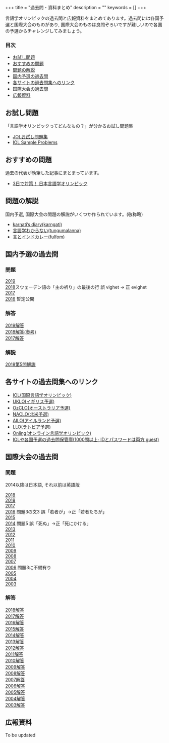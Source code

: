 +++
title = "過去問・資料まとめ"
description = ""
keywords = []
+++

言語学オリンピックの過去問と広報資料をまとめてあります。過去問には各国予選と国際大会のものがあり, 国際大会のものは良問ぞろいですが難しいので各国の予選からチャレンジしてみましょう。

<div class="box">
<h3>目次</h3>
<ul>
<li><a href="#お試し問題">お試し問題</a>
<li><a href="#おすすめの問題">おすすめの問題</a>
<li><a href="#問題の解説">問題の解説</a>
<li><a href="#国内予選の過去問">国内予選の過去問</a>
<li><a href="#各サイトの過去問集へのリンク">各サイトの過去問集へのリンク</a>
<li><a href="#国際大会の過去問">国際大会の過去問</a>
<li><a href="#material">広報資料</a>
</ul>
</div>

## お試し問題

「言語学オリンピックってどんなもの？」が分かるお試し問題集

- [JOLお試し問題集](/sample-problems/)
- [IOL Sample Problems](https://ioling.org/booklets/samples.en.pdf)

## おすすめの問題

過去の代表が執筆した記事にまとまっています。

- [3日で対策！ 日本言語学オリンピック](http://zohe.hatenablog.com/entry/2019/03/21/191555)

## 問題の解説

国内予選, 国際大会の問題の解説がいくつか作られています。(敬称略)

- [karŋati’s diary(karngati)](https://karngati.hatenablog.com/entry/JOL2018_5)
- [言語学わからない(tungumalanna)](https://tungumalanna.hatenablog.com/archive/category/IOL%E9%9D%9E%E5%85%AC%E5%BC%8F%E8%A7%A3%E8%AA%AC)
- [言とインドカレー(fulfom)](https://fulfom.hatenablog.com/archive/category/IOL%E9%9D%9E%E5%85%AC%E5%BC%8F%E8%A7%A3%E8%AA%AC)

## 国内予選の過去問

### 問題

[2019](https://drive.google.com/open?id=1BjNVq20Ne9LVAqGEa9nLPsF9FhuhDjAA)  
[2018](https://drive.google.com/open?id=17anbddEBxNaZe_kDGRQPxvpzlR1lMYb2)スウェーデン語の「主の祈り」の最後の行 誤 vighet -> 正 evighet  
[2017](https://drive.google.com/open?id=1DSG3MISTszSPeMeG-VmnyKA0kFe7iywZ)  
[2016](https://twitter.com/fulfom/status/1097706793885589504) 暫定公開

### 解答

[2019解答](https://drive.google.com/open?id=1-lHLG82BcwZSuWnCuXD8GwTXFS2vv_Lh)  
[2018解答(参考)](http://zohe.hatenablog.com/entry/2019/03/04/145808)  
[2017解答](https://drive.google.com/open?id=1GSyrZ7f6hvOAQ3sc19mFAOzRlUYK0W0q)

### 解説

[2018第5問解説](https://karngati.hatenablog.com/entry/JOL2018_5)

## 各サイトの過去問集へのリンク

- [IOL(国際言語学オリンピック)](http://www.ioling.org/problems/)
- [UKLO(イギリス予選)](https://www.uklo.org/past-problems#problems)
- [OzCLO(オーストラリア予選)](https://ozclo.org.au/past-problems/)
- [NACLO(北米予選)](https://nacloweb.org/practice.php#previous_problems)
- [AILO(アイルランド予選)](https://ailo.adaptcentre.ie/sample-puzzles/)
- [LLO(ラトビア予選)](http://loling.lv/en/past.html)
- [Onling(オンライン言語学オリンピック)](https://onling.org/)
- [IOLや各国予選の過去問保管庫(1000問以上; IDとパスワードは両方 guest)](http://tangra.cs.yale.edu/naclobase/)

## 国際大会の過去問

### 問題

2014以降は日本語, それ以前は英語版

[2018](http://www.ioling.org/booklets/iol-2019-indiv-prob.ja.pdf)  
[2018](http://www.ioling.org/booklets/iol-2018-indiv-prob.ja.pdf)  
[2017](http://www.ioling.org/booklets/iol-2017-indiv-prob.ja.pdf)  
[2016](http://www.ioling.org/booklets/iol-2016-indiv-prob.ja.pdf) 問題3の文3 誤「若者が」→正「若者たちが」  
[2015](http://www.ioling.org/booklets/iol-2015-indiv-prob.ja.pdf)  
[2014](http://www.ioling.org/booklets/iol-2014-indiv-prob.ja.pdf) 問題5 誤「死ぬ」→正「死にかける」  
[2013](http://www.ioling.org/booklets/iol-2013-indiv-prob.en-us.pdf)  
[2012](http://www.ioling.org/booklets/iol-2012-indiv-prob.en.pdf)  
[2011](http://www.ioling.org/booklets/iol-2011-indiv-prob.en-us.pdf)  
[2010](http://www.ioling.org/booklets/iol-2010-indiv-prob.en.pdf)  
[2009](http://www.ioling.org/booklets/iol-2009-indiv-prob.en-us.pdf)  
[2008](http://www.ioling.org/booklets/iol-2008-indiv-prob.en.pdf)  
[2007](http://www.ioling.org/booklets/iol-2007-indiv-prob.en.pdf)  
[2006](http://www.ioling.org/booklets/iol-2006-indiv-prob.en.pdf) 問題3に不備有り  
[2005](http://www.ioling.org/booklets/iol-2005-indiv-prob.en.pdf)  
[2004](http://www.ioling.org/booklets/iol-2004-indiv-prob.en.pdf)  
[2003](http://www.ioling.org/booklets/iol-2003-indiv-prob.en.pdf)

### 解答

[2018解答](http://www.ioling.org/booklets/iol-2018-indiv-sol.ja.pdf)  
[2017解答](http://www.ioling.org/booklets/iol-2017-indiv-sol.ja.pdf)  
[2016解答](http://www.ioling.org/booklets/iol-2016-indiv-sol.ja.pdf)  
[2015解答](http://www.ioling.org/booklets/iol-2015-indiv-sol.ja.pdf)  
[2014解答](http://www.ioling.org/booklets/iol-2014-indiv-sol.ja.pdf)  
[2013解答](http://www.ioling.org/booklets/iol-2013-indiv-sol.en-us.pdf)  
[2012解答](http://www.ioling.org/booklets/iol-2012-indiv-sol.en.pdf)  
[2011解答](http://www.ioling.org/booklets/iol-2011-indiv-sol.en-us.pdf)  
[2010解答](http://www.ioling.org/booklets/iol-2010-indiv-sol.en.pdf)  
[2009解答](http://www.ioling.org/booklets/iol-2009-indiv-sol.en-us.pdf)  
[2008解答](http://www.ioling.org/booklets/iol-2008-indiv-sol.en.pdf)  
[2007解答](http://www.ioling.org/booklets/iol-2007-indiv-sol.en.pdf)  
[2006解答](http://www.ioling.org/booklets/iol-2006-indiv-sol.en.pdf)  
[2005解答](http://www.ioling.org/booklets/iol-2005-indiv-sol.en.pdf)  
[2004解答](http://www.ioling.org/booklets/iol-2004-indiv-sol.en.pdf)  
[2003解答](http://www.ioling.org/booklets/iol-2003-indiv-sol.en.pdf)

<!--## 問題の内容

過去に出題された問題が [国際大会のサイト](http://www.ioling.org/) に掲載されています。初めて問題に触れるという方はまず同サイトの [Sample Problems](http://www.ioling.org/problems/samples/) または [イギリス国内大会(UKLO)のサイト](http://www.uklo.org/) をご覧になってみてください。

問題は実際の言語研究で行われる分析に似ていて, 未知の言語のデータからその言語の仕組みを解き明かすというものです。現在有志によって問題の解説や入門サイトを作る計画が進んでいます。詳しくは [有志サイト](http://ioling.jp/) をご覧ください。-->

<h2 id="material">広報資料</h2>

To be updated